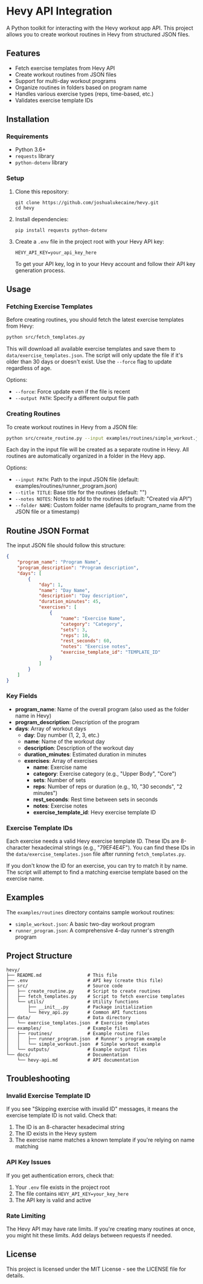 # Hevy API Integration

A Python toolkit for interacting with the Hevy workout app API. This project allows you to create workout routines in Hevy from structured JSON files.

## Features

-   Fetch exercise templates from Hevy API
-   Create workout routines from JSON files
-   Support for multi-day workout programs
-   Organize routines in folders based on program name
-   Handles various exercise types (reps, time-based, etc.)
-   Validates exercise template IDs

## Installation

### Requirements

-   Python 3.6+
-   `requests` library
-   `python-dotenv` library

### Setup

1. Clone this repository:

    ```
    git clone https://github.com/joshualukecaine/hevy.git
    cd hevy
    ```

2. Install dependencies:

    ```
    pip install requests python-dotenv
    ```

3. Create a `.env` file in the project root with your Hevy API key:

    ```
    HEVY_API_KEY=your_api_key_here
    ```

    To get your API key, log in to your Hevy account and follow their API key generation process.

## Usage

### Fetching Exercise Templates

Before creating routines, you should fetch the latest exercise templates from Hevy:

```bash
python src/fetch_templates.py
```

This will download all available exercise templates and save them to `data/exercise_templates.json`. The script will only update the file if it's older than 30 days or doesn't exist. Use the `--force` flag to update regardless of age.

Options:

-   `--force`: Force update even if the file is recent
-   `--output PATH`: Specify a different output file path

### Creating Routines

To create workout routines in Hevy from a JSON file:

```bash
python src/create_routine.py --input examples/routines/simple_workout.json
```

Each day in the input file will be created as a separate routine in Hevy. All routines are automatically organized in a folder in the Hevy app.

Options:

-   `--input PATH`: Path to the input JSON file (default: examples/routines/runner_program.json)
-   `--title TITLE`: Base title for the routines (default: "")
-   `--notes NOTES`: Notes to add to the routines (default: "Created via API")
-   `--folder NAME`: Custom folder name (defaults to program_name from the JSON file or a timestamp)

## Routine JSON Format

The input JSON file should follow this structure:

```json
{
    "program_name": "Program Name",
    "program_description": "Program description",
    "days": [
        {
            "day": 1,
            "name": "Day Name",
            "description": "Day description",
            "duration_minutes": 45,
            "exercises": [
                {
                    "name": "Exercise Name",
                    "category": "Category",
                    "sets": 3,
                    "reps": 10,
                    "rest_seconds": 60,
                    "notes": "Exercise notes",
                    "exercise_template_id": "TEMPLATE_ID"
                }
            ]
        }
    ]
}
```

### Key Fields

-   **program_name**: Name of the overall program (also used as the folder name in Hevy)
-   **program_description**: Description of the program
-   **days**: Array of workout days
    -   **day**: Day number (1, 2, 3, etc.)
    -   **name**: Name of the workout day
    -   **description**: Description of the workout day
    -   **duration_minutes**: Estimated duration in minutes
    -   **exercises**: Array of exercises
        -   **name**: Exercise name
        -   **category**: Exercise category (e.g., "Upper Body", "Core")
        -   **sets**: Number of sets
        -   **reps**: Number of reps or duration (e.g., 10, "30 seconds", "2 minutes")
        -   **rest_seconds**: Rest time between sets in seconds
        -   **notes**: Exercise notes
        -   **exercise_template_id**: Hevy exercise template ID

### Exercise Template IDs

Each exercise needs a valid Hevy exercise template ID. These IDs are 8-character hexadecimal strings (e.g., "79EF4E4F"). You can find these IDs in the `data/exercise_templates.json` file after running `fetch_templates.py`.

If you don't know the ID for an exercise, you can try to match it by name. The script will attempt to find a matching exercise template based on the exercise name.

## Examples

The `examples/routines` directory contains sample workout routines:

-   `simple_workout.json`: A basic two-day workout program
-   `runner_program.json`: A comprehensive 4-day runner's strength program

## Project Structure

```
hevy/
├── README.md                 # This file
├── .env                      # API key (create this file)
├── src/                      # Source code
│   ├── create_routine.py     # Script to create routines
│   ├── fetch_templates.py    # Script to fetch exercise templates
│   └── utils/                # Utility functions
│       ├── __init__.py       # Package initialization
│       └── hevy_api.py       # Common API functions
├── data/                     # Data directory
│   └── exercise_templates.json  # Exercise templates
├── examples/                 # Example files
│   ├── routines/             # Example routine files
│   │   ├── runner_program.json  # Runner's program example
│   │   └── simple_workout.json  # Simple workout example
│   └── outputs/              # Example output files
└── docs/                     # Documentation
    └── hevy-api.md           # API documentation
```

## Troubleshooting

### Invalid Exercise Template ID

If you see "Skipping exercise with invalid ID" messages, it means the exercise template ID is not valid. Check that:

1. The ID is an 8-character hexadecimal string
2. The ID exists in the Hevy system
3. The exercise name matches a known template if you're relying on name matching

### API Key Issues

If you get authentication errors, check that:

1. Your `.env` file exists in the project root
2. The file contains `HEVY_API_KEY=your_key_here`
3. The API key is valid and active

### Rate Limiting

The Hevy API may have rate limits. If you're creating many routines at once, you might hit these limits. Add delays between requests if needed.

## License

This project is licensed under the MIT License - see the LICENSE file for details.
